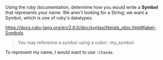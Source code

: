 Using the ruby documentation, determine how you would write a **Symbol** that represents your name. We aren't looking for a String; we want a Symbol, which is one of ruby's datatypes.

https://docs.ruby-lang.org/en/2.6.0/doc/syntax/literals_rdoc.html#label-Symbols

> You may reference a symbol using a colon: :my_symbol.

To represent my name, I would want to use `:Chanda`. 